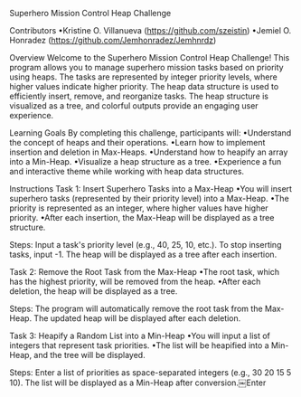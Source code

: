 Superhero Mission Control Heap Challenge

Contributors
•Kristine O. Villanueva (https://github.com/szeistin)
•Jemiel O. Honradez  (https://github.com/Jemhonradez/Jemhnrdz)

Overview
Welcome to the Superhero Mission Control Heap Challenge! This program allows you to manage superhero mission tasks based on priority using heaps. The tasks are represented by integer priority levels, where higher values indicate higher priority. The heap data structure is used to efficiently insert, remove, and reorganize tasks. The heap structure is visualized as a tree, and colorful outputs provide an engaging user experience.

Learning Goals
By completing this challenge, participants will:
•Understand the concept of heaps and their operations.
•Learn how to implement insertion and deletion in Max-Heaps.
•Understand how to heapify an array into a Min-Heap.
•Visualize a heap structure as a tree.
•Experience a fun and interactive theme while working with heap data structures.

Instructions
Task 1: Insert Superhero Tasks into a Max-Heap
•You will insert superhero tasks (represented by their priority level) into a Max-Heap.
•The priority is represented as an integer, where higher values have higher priority.
•After each insertion, the Max-Heap will be displayed as a tree structure.

Steps:
Input a task's priority level (e.g., 40, 25, 10, etc.).
To stop inserting tasks, input -1.
The heap will be displayed as a tree after each insertion.

Task 2: Remove the Root Task from the Max-Heap
•The root task, which has the highest priority, will be removed from the heap.
•After each deletion, the heap will be displayed as a tree.

Steps:
The program will automatically remove the root task from the Max-Heap.
The updated heap will be displayed after each deletion.

Task 3: Heapify a Random List into a Min-Heap
•You will input a list of integers that represent task priorities.
•The list will be heapified into a Min-Heap, and the tree will be displayed.

Steps:
Enter a list of priorities as space-separated integers (e.g., 30 20 15 5 10).
The list will be displayed as a Min-Heap after conversion.￼Enter
